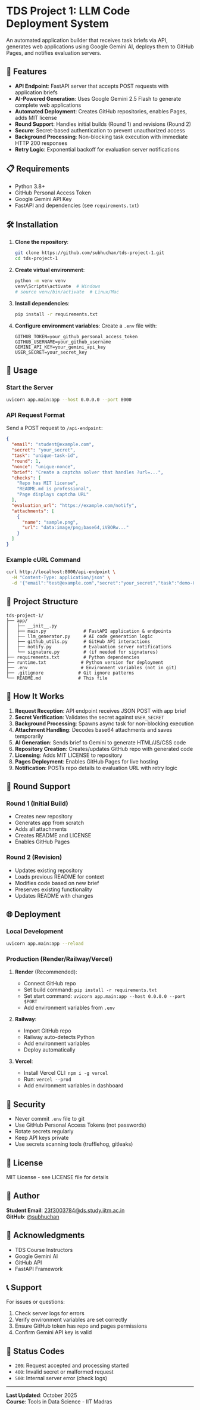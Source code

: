 # TDS Project 1: LLM Code Deployment System

An automated application builder that receives task briefs via API, generates web applications using Google Gemini AI, deploys them to GitHub Pages, and notifies evaluation servers.

## 🚀 Features

- **API Endpoint**: FastAPI server that accepts POST requests with application briefs
- **AI-Powered Generation**: Uses Google Gemini 2.5 Flash to generate complete web applications
- **Automated Deployment**: Creates GitHub repositories, enables Pages, adds MIT license
- **Round Support**: Handles initial builds (Round 1) and revisions (Round 2)
- **Secure**: Secret-based authentication to prevent unauthorized access
- **Background Processing**: Non-blocking task execution with immediate HTTP 200 responses
- **Retry Logic**: Exponential backoff for evaluation server notifications

## 📋 Requirements

- Python 3.8+
- GitHub Personal Access Token
- Google Gemini API Key
- FastAPI and dependencies (see `requirements.txt`)

## 🛠️ Installation

1. **Clone the repository**:
   ```bash
   git clone https://github.com/subhuchan/tds-project-1.git
   cd tds-project-1
   ```

2. **Create virtual environment**:
   ```bash
   python -m venv venv
   venv\Scripts\activate  # Windows
   # source venv/bin/activate  # Linux/Mac
   ```

3. **Install dependencies**:
   ```bash
   pip install -r requirements.txt
   ```

4. **Configure environment variables**:
   Create a `.env` file with:
   ```env
   GITHUB_TOKEN=your_github_personal_access_token
   GITHUB_USERNAME=your_github_username
   GEMINI_API_KEY=your_gemini_api_key
   USER_SECRET=your_secret_key
   ```

## 🎯 Usage

### Start the Server

```bash
uvicorn app.main:app --host 0.0.0.0 --port 8000
```

### API Request Format

Send a POST request to `/api-endpoint`:

```json
{
  "email": "student@example.com",
  "secret": "your_secret",
  "task": "unique-task-id",
  "round": 1,
  "nonce": "unique-nonce",
  "brief": "Create a captcha solver that handles ?url=...",
  "checks": [
    "Repo has MIT license",
    "README.md is professional",
    "Page displays captcha URL"
  ],
  "evaluation_url": "https://example.com/notify",
  "attachments": [
    {
      "name": "sample.png",
      "url": "data:image/png;base64,iVBORw..."
    }
  ]
}
```

### Example cURL Command

```bash
curl http://localhost:8000/api-endpoint \
  -H "Content-Type: application/json" \
  -d '{"email":"test@example.com","secret":"your_secret","task":"demo-001","round":1,"nonce":"test-123","brief":"Create a Hello World page","checks":[],"evaluation_url":"https://httpbin.org/post","attachments":[]}'
```

## 📁 Project Structure

```
tds-project-1/
├── app/
│   ├── __init__.py
│   ├── main.py              # FastAPI application & endpoints
│   ├── llm_generator.py     # AI code generation logic
│   ├── github_utils.py      # GitHub API interactions
│   ├── notify.py            # Evaluation server notifications
│   └── signature.py         # (if needed for signatures)
├── requirements.txt         # Python dependencies
├── runtime.txt             # Python version for deployment
├── .env                    # Environment variables (not in git)
├── .gitignore             # Git ignore patterns
└── README.md              # This file
```

## 🔧 How It Works

1. **Request Reception**: API endpoint receives JSON POST with app brief
2. **Secret Verification**: Validates the secret against `USER_SECRET`
3. **Background Processing**: Spawns async task for non-blocking execution
4. **Attachment Handling**: Decodes base64 attachments and saves temporarily
5. **AI Generation**: Sends brief to Gemini to generate HTML/JS/CSS code
6. **Repository Creation**: Creates/updates GitHub repo with generated code
7. **Licensing**: Adds MIT LICENSE to repository
8. **Pages Deployment**: Enables GitHub Pages for live hosting
9. **Notification**: POSTs repo details to evaluation URL with retry logic

## 🔄 Round Support

### Round 1 (Initial Build)
- Creates new repository
- Generates app from scratch
- Adds all attachments
- Creates README and LICENSE
- Enables GitHub Pages

### Round 2 (Revision)
- Updates existing repository
- Loads previous README for context
- Modifies code based on new brief
- Preserves existing functionality
- Updates README with changes

## 🌐 Deployment

### Local Development
```bash
uvicorn app.main:app --reload
```

### Production (Render/Railway/Vercel)

1. **Render** (Recommended):
   - Connect GitHub repo
   - Set build command: `pip install -r requirements.txt`
   - Set start command: `uvicorn app.main:app --host 0.0.0.0 --port $PORT`
   - Add environment variables from `.env`

2. **Railway**:
   - Import GitHub repo
   - Railway auto-detects Python
   - Add environment variables
   - Deploy automatically

3. **Vercel**:
   - Install Vercel CLI: `npm i -g vercel`
   - Run: `vercel --prod`
   - Add environment variables in dashboard

## 🔐 Security

- Never commit `.env` file to git
- Use GitHub Personal Access Tokens (not passwords)
- Rotate secrets regularly
- Keep API keys private
- Use secrets scanning tools (trufflehog, gitleaks)

## 📝 License

MIT License - see LICENSE file for details

## 👤 Author

**Student Email**: 23f3003784@ds.study.iitm.ac.in  
**GitHub**: [@subhuchan](https://github.com/subhuchan)

## 🙏 Acknowledgments

- TDS Course Instructors
- Google Gemini AI
- GitHub API
- FastAPI Framework

## 📞 Support

For issues or questions:
1. Check server logs for errors
2. Verify environment variables are set correctly
3. Ensure GitHub token has repo and pages permissions
4. Confirm Gemini API key is valid

## 🚦 Status Codes

- `200`: Request accepted and processing started
- `400`: Invalid secret or malformed request
- `500`: Internal server error (check logs)

---

**Last Updated**: October 2025  
**Course**: Tools in Data Science - IIT Madras
